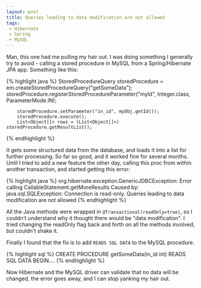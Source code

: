 ```yaml
---
layout: post
title: Queries leading to data modification are not allowed
tags:
 - Hibernate
 - Spring
 - MySQL
---
```


Man, this one had me pulling my hair out.  I was doing something I generally try to avoid - calling a stored procedure in MySQL from a Spring/Hibernate JPA app.  Something like this:

{% highlight java %}
		StoredProcedureQuery storedProcedure = em.createStoredProcedureQuery("getSomeData");
		storedProcedure.registerStoredProcedureParameter("myId", Integer.class, ParameterMode.IN);

		storedProcedure.setParameter("in_id", myObj.getId());
		storedProcedure.execute();
		List<Object[]> rows = (List<Object[]>) storedProcedure.getResultList();
{% endhighlight %}

It gets some structured data from the database, and loads it into a list for further processing.  So far so good, and it worked fine for several months.  Until I tried to add a new feature the other day, calling this proc from within another transaction, and started getting this error:

{% highlight java %}
org.hibernate.exception.GenericJDBCException: Error calling CallableStatement.getMoreResults
Caused by: java.sql.SQLException: Connection is read-only. Queries leading to data modification are not allowed
{% endhighlight %}

All the Java methods were wrapped in `@Transactional(readOnly=true)`, so I couldn't understand why it thought there would be "data modification".  I tried changing the readOnly flag back and forth on all the methods involved, but couldn't shake it.

Finally I found that the fix is to add `READS SQL DATA` to the MySQL procedure.

{% highlight sql %}
CREATE PROCEDURE getSomeData(in_id int)
    READS SQL DATA
    BEGIN....
{% endhighlight %}

Now Hibernate and the MySQL driver can validate that no data will be changed, the error goes away, and I can stop yanking my hair out.